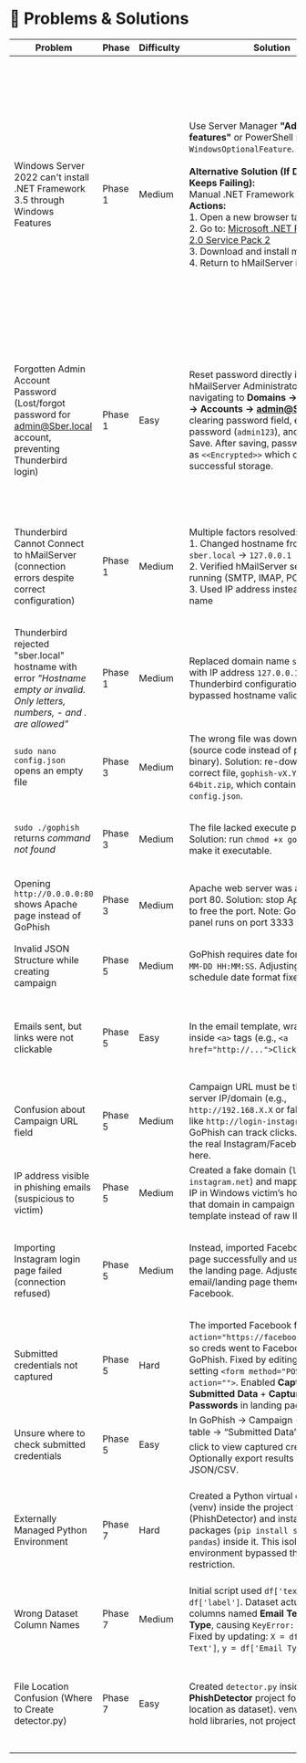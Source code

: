 # 🐞 Problems & Solutions

| Problem | Phase | Difficulty | Solution | Date | Status | Learning |
|---------|-------|------------|----------|------|--------|----------|
| Windows Server 2022 can't install .NET Framework 3.5 through Windows Features | Phase 1 | Medium | Use Server Manager **"Add roles and features"** or PowerShell `Enable-WindowsOptionalFeature`. <br><br> **Alternative Solution (If Download Keeps Failing):** <br> Manual .NET Framework Download: <br>  **Actions:** <br> 1. Open a new browser tab <br> 2. Go to: [Microsoft .NET Framework 2.0 Service Pack 2](https://www.microsoft.com/en-us/download/details.aspx?id=1639) <br> 3. Download and install manually <br> 4. Return to hMailServer installation | Sept 6, 2025 | ✅ Done | Legacy applications often need older frameworks installed as optional features. <br><br> **Why This Happened (Windows Server 2022):** <br> • Modern Windows Server comes with .NET Framework 4.x pre-installed <br> • Legacy .NET 2.0/3.5 must be added as an optional feature <br> • hMailServer was built for older .NET versions, so it requires legacy framework <br><br> **This is Normal:** Many older applications require legacy frameworks. |
| Forgotten Admin Account Password (Lost/forgot password for admin@Sber.local account, preventing Thunderbird login) | Phase 1 | Easy | Reset password directly in hMailServer Administrator by navigating to **Domains → Sber.local → Accounts → admin@Sber.local**, clearing password field, entering new password (`admin123`), and clicking Save. After saving, password displays as `<<Encrypted>>` which confirms successful storage. | Sept 7, 2025 | ✅ Done | Email server administrators can reset user passwords directly through the management interface. The `<<Encrypted>>` display after saving indicates proper password encryption and storage. Always use simple passwords in lab environments for easy testing, but remember to document them. |
| Thunderbird Cannot Connect to hMailServer (connection errors despite correct configuration) | Phase 1 | Medium | Multiple factors resolved: <br> 1. Changed hostname from `sber.local` → `127.0.0.1` <br> 2. Verified hMailServer services were running (SMTP, IMAP, POP3) <br> 3. Used IP address instead of domain name | Sept 7, 2025 | ✅ Done | In lab environments, using IP addresses (`127.0.0.1`) is more reliable than domain names because it bypasses DNS resolution. Always verify server services are running before troubleshooting. |
| Thunderbird rejected "sber.local" hostname with error *"Hostname empty or invalid. Only letters, numbers, - and . are allowed”* | Phase 1 | Medium | Replaced domain name `sber.local` with IP address `127.0.0.1` in Thunderbird configuration. This bypassed hostname validation. | Sept 7, 2025 | ✅ Done | Email clients enforce strict hostname validation. In labs where domains aren’t registered in DNS, using `127.0.0.1` is the most reliable method. |
| `sudo nano config.json` opens an empty file | Phase 3 | Medium | The wrong file was downloaded (source code instead of pre-compiled binary). Solution: re-download the correct file, `gophish-vX.Y.Z-linux-64bit.zip`, which contains `config.json`. | Sept 7, 2025 | ✅ Done | Always ensure you download the correct **binary executable** for your OS, not the source code. |
| `sudo ./gophish` returns *command not found* | Phase 3 | Medium | The file lacked execute permission. Solution: run `chmod +x gophish` to make it executable. | Sept 7, 2025 | ✅ Done | In Linux, a file must have `x` (execute) permission to run as a program. This permission is often lost during unzipping. |
| Opening `http://0.0.0.0:80` shows Apache page instead of GoPhish | Phase 3 | Medium | Apache web server was already using port 80. Solution: stop Apache service to free the port. Note: GoPhish admin panel runs on port 3333 via HTTPS. | Sept 7, 2025 | ✅ Done | Only one program can bind to a port at a time. If you get conflicts, check which service is already using the port. |
| Invalid JSON Structure while creating campaign | Phase 5 | Medium | GoPhish requires date format in `YYYY-MM-DD HH:MM:SS`. Adjusting campaign schedule date format fixed the issue. | Sept 5, 2025 | ✅ Done | Always ensure input values match the JSON structure expected by GoPhish (especially dates). |
| Emails sent, but links were not clickable | Phase 5 | Easy | In the email template, wrap URLs inside `<a>` tags (e.g., `<a href="http://...">Click Here</a>`). | Sept 9, 2025 | ✅ Done | GoPhish doesn’t automatically format plain URLs; proper HTML templates are needed for realistic-looking phishing emails. |
| Confusion about Campaign URL field | Phase 5 | Medium | Campaign URL must be the GoPhish server IP/domain (e.g., `http://192.168.X.X` or fake domain like `http://login-instagram.net`) so GoPhish can track clicks. Do not use the real Instagram/Facebook URL here. | Sept 9, 2025 | ✅ Done | The Campaign URL is for tracking and must point to your server, not the real target domain. |
| IP address visible in phishing emails (suspicious to victim) | Phase 5 | Medium | Created a fake domain (`login-instagram.net`) and mapped it to Kali IP in Windows victim’s hosts file. Used that domain in campaign and email template instead of raw IP. | Sept 9, 2025 | ✅ Done | Use domain masking (hosts/DNS override) to hide your Kali IP for realistic phishing. |
| Importing Instagram login page failed (connection refused) | Phase 5 | Medium | Instead, imported Facebook login page successfully and used that as the landing page. Adjusted email/landing page theme to Facebook. | Sept 9, 2025 | ✅ Done | Not all sites import cleanly into GoPhish due to scripts and protections. Always have an alternative (e.g., Facebook page works when Instagram fails). |
| Submitted credentials not captured | Phase 5 | Hard | The imported Facebook form had `action="https://facebook.com/login"`, so creds went to Facebook instead of GoPhish. Fixed by editing HTML and setting `<form method="POST" action="">`. Enabled **Capture Submitted Data** + **Capture Passwords** in landing page settings. | Sept 9, 2025 | ✅ Done | Credential capture only works if the form action points to GoPhish. Always review HTML after import. |
| Unsure where to check submitted credentials | Phase 5 | Easy | In GoPhish → Campaign → Targets table → “Submitted Data” ✔️ symbol → click to view captured creds. Optionally export results as JSON/CSV. | Sept 9, 2025 | ✅ Done | GoPhish provides a clean dashboard and export option. Know where to look for captured data. |
| Externally Managed Python Environment | Phase 7 | Hard | Created a Python virtual environment (venv) inside the project folder (PhishDetector) and installed packages (`pip install scikit-learn pandas`) inside it. This isolated environment bypassed the system restriction. | Sept 9, 2025 | ✅ Done | Kali Linux restricts global pip installs for system safety. Virtual environments keep projects isolated, clean, and safe. Always activate venv (`source venv/bin/activate`) before running scripts. |
| Wrong Dataset Column Names | Phase 7 | Medium | Initial script used `df['text']` and `df['label']`. Dataset actually had columns named **Email Text** and **Email Type**, causing `KeyError: 'text'`. Fixed by updating: `X = df['Email Text']`, `y = df['Email Type']`. | Sept 9, 2025 | ✅ Done | Always preview dataset (`print(df.head()`) to confirm column names. Code must match dataset structure exactly. |
| File Location Confusion (Where to Create detector.py) | Phase 7 | Easy | Created `detector.py` inside the **PhishDetector** project folder (same location as dataset). venv should only hold libraries, not project files. | Sept 9, 2025 | ✅ Done | Project structure matters:<br>```\nPhishDetector/\n  ├── venv/\n  ├── phishing_dataset.csv\n  └── detector.py\n```<br>Keep dataset + script together for easier file access. |
